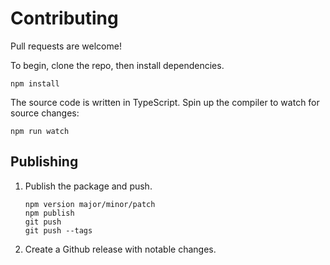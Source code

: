 # Contributing

Pull requests are welcome!

To begin, clone the repo, then install dependencies.

```
npm install
```

The source code is written in TypeScript. Spin up the compiler to watch for source changes:

```
npm run watch
```

## Publishing

1. Publish the package and push.

    ```
    npm version major/minor/patch
    npm publish
    git push
    git push --tags
    ```

1. Create a Github release with notable changes.
